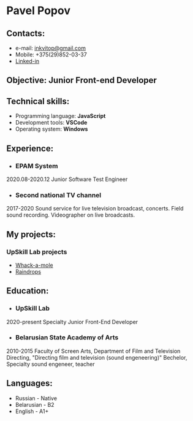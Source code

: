 # Pavel Popov #

## Contacts: ##
- e-mail: inkvitop@gmail.com
- Mobile: +375(29)852-03-37
- [Linked-in](https://www.linkedin.com/in/pavelpopovs/)

## Objective: Junior Front-end Developer ##

## Technical skills: ##
- Programming language: **JavaScript**
- Development tools: **VSCode**
- Operating system: **Windows**

## Experience: ##
- ### EPAM System ###
2020.08-2020.12
Junior Software Test Engineer

- ### Second national TV channel ###
2017-2020
Sound service for live television broadcast, concerts. Field sound recording. Videographer on live broadcasts.

## My projects: ##
### UpSkill Lab projects ###
-  [Whack-a-mole](https://github.com/inkvitop/RS-projects/tree/Whack-a-mole)
-  [Raindrops](https://github.com/inkvitop/RS-projects/tree/Raindrops)

## Education: ##
- ### UpSkill Lab ### 
2020-present
Specialty Junior Front-End Developer

- ### Belarusian State Academy of Arts ### 
2010-2015
Faculty of Screen Arts, Department of Film and Television Directing, "Directing film and television (sound engeneering)" Bechelor, Specialty sound engeneer, teacher

## Languages: ##
- Russian - Native
- Belarusian - B2
- English - A1+
